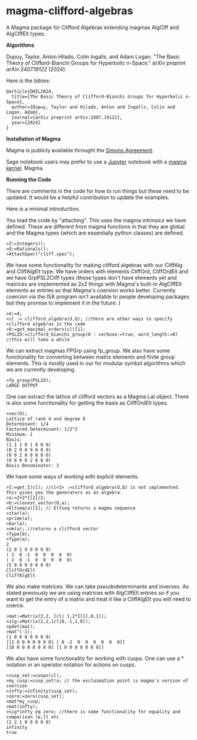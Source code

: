 # magma-clifford-algebras
A Magma package for Clifford Algebras extending magmas AlgClff and AlgClffElt types. 



**Algorithms**

Dupuy, Taylor, Anton Hilado, Colin Ingalls, and Adam Logan. "The Basic Theory of Clifford-Bianchi Groups for Hyperbolic n-Space." *arXiv preprint arXiv:2407.19122* (2024).

Here is the bibtex:

```
@article{DHIL2024,
  title={The Basic Theory of Clifford-Bianchi Groups for Hyperbolic n-Space},
  author={Dupuy, Taylor and Hilado, Anton and Ingalls, Colin and Logan, Adam},
  journal={arXiv preprint arXiv:2407.19122},
  year={2024}
}
```



**Installation of Magma**

Magma is publicly available throught the [Simons Agreement](http://magma.maths.usyd.edu.au/magma/simons_details).

Sage notebook users may prefer to use a [Jupyter](https://jupyter.org/install) notebook with a [magma kernel](https://github.com/edgarcosta/magma_kernel). Magma.



**Running the Code**

There are comments in the code for how to run things but these need to be updated. It would be a helpful contribution to update the examples. 



Here is a minimal introduction. 



You load the code by "attaching". This uses the magma intrinsics we have defined. These are different from magma functions in that they are global and the Magma types (which are essentially python classes) are defined. 

```
>Z:=Integers();
>Q:=Rationals();
>AttachSpec("cliff.spec");
```



We have some functionality for making clifford algebras with our CliffAlg and CliffAlgElt type. We have orders with elements CliffOrd, CliffOrdElt and we have GrpPSL2Cliff types (these types don't have elements yet and matrices are implemented as 2x2 things with Magma's built-in AlgClffElt elements as entries so that Magma's coersion works better. Currently coercion via the ISA program isn't available to people developing packages but they promise to implement it in the future. )

```
>d:=4;
>cl := clifford_algebra(d,Q); //there are other ways to specify >clifford algebras in the code
>O:=get_maximal_orders(cl)[1];
>PSL2O:=clifford_bianchi_group(O : verbose:=true, word_length:=8) //this will take a while
```

We can extract magmas FPGrp using fp_group. We also have some functionality for converting between matrix elements and finite group elements. This is mostly used in our for modular symbol algorithms which we are currently developing. 
```
>fp_group(PSL2O);
LARGE OUTPUT 
```

One can extract the lattice of clifford vectors as a Magma Lat object. There is also some functionality for getting the basis as CliffOrdElt types. 
```
>vec(O);
Lattice of rank 4 and degree 8
Determinant: 1/4
Factored Determinant: 1/2^2
Minimum: 1
Basis:
(1 1 1 0 1 0 0 0)
(0 2 0 0 0 0 0 0)
(0 0 2 0 0 0 0 0)
(0 0 0 0 2 0 0 0)
Basis Denominator: 2
```

We have some ways of working with explicit elements. 
```
>I:=get_I(cl); //cl<I> :=clifford_algebra(d,Q) is not implemented. This gives you the generators as an algebra.
>a:=2+2*I[2]/2;
>b:=closest_vector(O,a);
>Eltseq(a)[1]; // Eltseq returns a magma sequence
>star(a);
>prime(a);
>bar(a);
>nm(a); //returns a clifford vector 
>Type(b);
>Type(a);
2
(2 0 1 0 0 0 0 0)
( 2  0 -1  0  0  0  0  0)
( 2  0 -1  0  0  0  0  0)
(5 0 0 0 0 0 0 0)
CliffOrdElt
CliffAlgElt
```

We also make matrices. We can take pseudodeterminants and inverses. As stated previously we are using matrices with AlgClffElt entries so if you want to get the entry of a matrix and treat it like a CliffAlgElt you will need to coerce. 
```
>mat:=Matrix(2,2, [cl| 1,2*I[1],0,1]);
>sig:=Matrix(2,2,[cl|0,-1,1,0]);
>pdet(mat);
>mat^(-1);
(1 0 0 0 0 0 0 0)
[[1 0 0 0 0 0 0 0] [ 0 -2  0  0  0  0  0  0]]
[[0 0 0 0 0 0 0 0] [1 0 0 0 0 0 0 0]]
```

We also have some functionality for working with cusps. One can use a * notation or an operator notation for actions on cusps.
```
>cusp_set:=cusps(cl);
>my_cusp:=cusp_set!a; // the exclaimation point is magma's version of coercion
>infty:=infinity(cusp_set);
>zero:=zero(cusp_set);
>mat*my_cusp;
>mat(infty);
>sig*infty eq zero; //there is some functionality for equality and comparison le,lt etc
(2 2 1 0 0 0 0 0)
infinity
true
```

